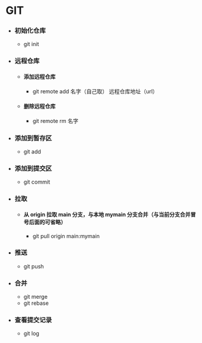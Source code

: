 # GIT
- ### 初始化仓库
  - git init
- ### 远程仓库
  - #### 添加远程仓库
    - git remote add 名字（自己取） 远程仓库地址（url）
  - #### 删除远程仓库
    - git remote rm 名字
- ### 添加到暂存区
  - git add
- ### 添加到提交区
  - git commit
- ### 拉取
  - #### 从 origin 拉取 main 分支，与本地 mymain 分支合并（与当前分支合并冒号后面的可省略）
    - git pull origin main:mymain
- ### 推送
  - git push
- ### 合并
  - git merge
  - git rebase
- ### 查看提交记录
  - git log
